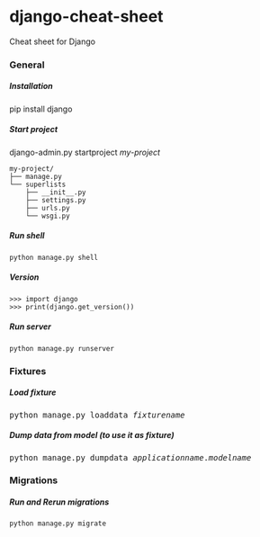 # django-cheat-sheet
Cheat sheet for Django 



### General

##### Installation
pip install django 

##### Start project
django-admin.py startproject _my-project_

```
my-project/
├── manage.py
└── superlists
    ├── __init__.py
    ├── settings.py
    ├── urls.py
    └── wsgi.py

```

##### Run shell
	python manage.py shell

##### Version

```
>>> import django
>>> print(django.get_version())
```

##### Run server
	python manage.py runserver

### Fixtures
##### Load fixture
<pre>
python manage.py loaddata <i>fixturename</i>
</pre>

##### Dump data from model (to use it as fixture) 
<pre>
python manage.py dumpdata <i>applicationname</i>.<i>modelname</i>
</pre>

### Migrations
##### Run and Rerun migrations
	python manage.py migrate





